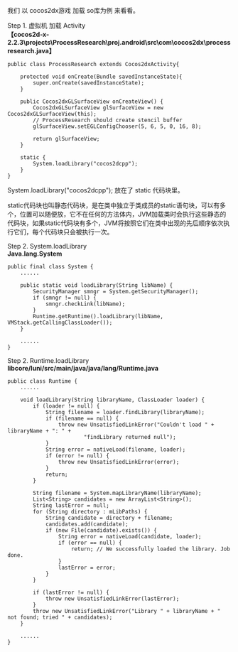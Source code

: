 

我们 以 cocos2dx游戏 加载 so库为例 来看看。 

Step 1. 虚拟机 加载 Activity   
**【cocos2d-x-2.2.3\projects\ProcessResearch\proj.android\src\com\cocos2dx\processresearch.java】**	

	public class ProcessResearch extends Cocos2dxActivity{
		
	    protected void onCreate(Bundle savedInstanceState){
			super.onCreate(savedInstanceState);	
		}
	
	    public Cocos2dxGLSurfaceView onCreateView() {
	    	Cocos2dxGLSurfaceView glSurfaceView = new Cocos2dxGLSurfaceView(this);
	    	// ProcessResearch should create stencil buffer
	    	glSurfaceView.setEGLConfigChooser(5, 6, 5, 0, 16, 8);
	    	
	    	return glSurfaceView;
	    }
	
	    static {
	        System.loadLibrary("cocos2dcpp");
	    }     
	}

System.loadLibrary("cocos2dcpp"); 
放在了 static 代码块里。
	
static代码块也叫静态代码块，是在类中独立于类成员的static语句块，可以有多个，位置可以随便放，它不在任何的方法体内，JVM加载类时会执行这些静态的代码块，如果static代码块有多个，JVM将按照它们在类中出现的先后顺序依次执行它们，每个代码块只会被执行一次。

Step 2. System.loadLibrary   
**Java.lang.System**

	public final class System {
	    ......
	    
	    public static void loadLibrary(String libName) {
	        SecurityManager smngr = System.getSecurityManager();
	        if (smngr != null) {
	            smngr.checkLink(libName);
	        }
	        Runtime.getRuntime().loadLibrary(libName, VMStack.getCallingClassLoader());
	    }
	
	    ......
	}


Step 2. Runtime.loadLibrary  
**libcore/luni/src/main/java/java/lang/Runtime.java**

	public class Runtime {
	    ......
	
	    void loadLibrary(String libraryName, ClassLoader loader) {
	        if (loader != null) {
	            String filename = loader.findLibrary(libraryName);
	            if (filename == null) {
	                throw new UnsatisfiedLinkError("Couldn't load " + libraryName + ": " +
	                        "findLibrary returned null");
	            }
	            String error = nativeLoad(filename, loader);
	            if (error != null) {
	                throw new UnsatisfiedLinkError(error);
	            }
	            return;
	        }
	
	        String filename = System.mapLibraryName(libraryName);
	        List<String> candidates = new ArrayList<String>();
	        String lastError = null;
	        for (String directory : mLibPaths) {
	            String candidate = directory + filename;
	            candidates.add(candidate);
	            if (new File(candidate).exists()) {
	                String error = nativeLoad(candidate, loader);
	                if (error == null) {
	                    return; // We successfully loaded the library. Job done.
	                }
	                lastError = error;
	            }
	        }
	
	        if (lastError != null) {
	            throw new UnsatisfiedLinkError(lastError);
	        }
	        throw new UnsatisfiedLinkError("Library " + libraryName + " not found; tried " + candidates);
	    }
	
	    ......
	}	
